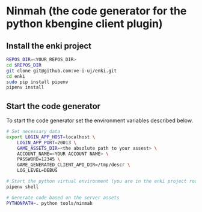 # Ninmah (the code generator for the python kbengine client plugin)

## Install the enki project

```bash
REPOS_DIR=<YOUR_REPOS_DIR>
cd $REPOS_DIR
git clone git@github.com:ve-i-uj/enki.git
cd enki
sudo pip install pipenv
pipenv install
```

## Start the code generator

To start the code generator set the environment variables described below.

```bash
# Set necessary data
export LOGIN_APP_HOST=localhost \
    LOGIN_APP_PORT=20013 \
    GAME_ASSETS_DIR=<the absolute path to your assest> \
    ACCOUNT_NAME=<YOUR ACCOUNT NAME> \
    PASSWORD=12345 \
    GAME_GENERATED_CLIENT_API_DIR=/tmp/descr \
    LOG_LEVEL=DEBUG

# Start the python virtual environment (you are in the enki project root directory)
pipenv shell

# Generate code based on the server assets
PYTHONPATH=. python tools/ninmah
```
